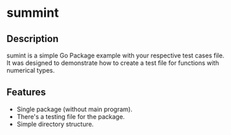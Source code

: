 # summint

## Description
sumint is a simple Go Package example with your respective test cases file. It was designed to
demonstrate how to create a test file for functions with numerical types.

## Features
 * Single package (without main program).
 * There's a testing file for the package.
 * Simple directory structure.
